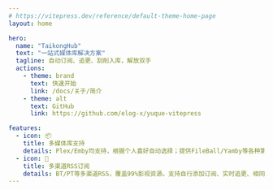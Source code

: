 ```yaml
---
# https://vitepress.dev/reference/default-theme-home-page
layout: home

hero:
  name: "TaikongHub"
  text: "一站式媒体库解决方案"
  tagline: 自动订阅、追更、刮削入库，解放双手
  actions:
    - theme: brand
      text: 快速开始
      link: /docs/关于/简介
    - theme: alt
      text: GitHub
      link: https://github.com/elog-x/yuque-vitepress

features:
  - icon: 📦
    title: 多媒体库支持
    details: Plex/Emby均支持，根据个人喜好自动选择；提供FileBall/Yamby等各种第三方客户端；媒体库涵盖电影、剧集、综艺、动漫、音乐...
  - icon: 🚀
    title: 多渠道RSS订阅
    details: BT/PT等多渠道RSS，覆盖99%影视资源。支持自行添加订阅、实时追更、相同媒体多版本资源、特效字幕，充分满足你的需求
---
```


<style>
:root {
  --vp-home-hero-name-color: transparent;
  --vp-home-hero-name-background: -webkit-linear-gradient(120deg, #273c8f 30%, #36a440);
}

@media (min-width: 640px) {
  :root {
    --vp-home-hero-image-filter: blur(56px);
  }
}

@media (min-width: 960px) {
  :root {
    --vp-home-hero-image-filter: blur(68px);
  }
}
</style>